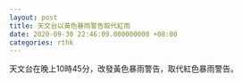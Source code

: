 ```yaml
---
layout: post
title: 天文台以黃色暴雨警告取代紅雨
date: 2020-09-30 22:46:09.000000000 +08:00
categories: rthk
---
```


天文台在晚上10時45分，改發黃色暴雨警告，取代紅色暴雨警告。
